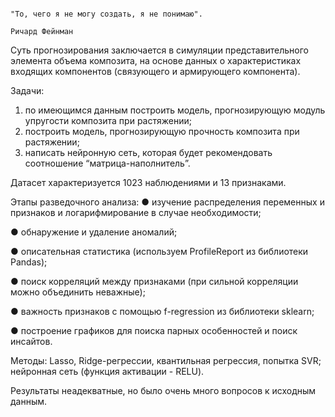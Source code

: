                                                                                          "То, чего я не могу создать, я не понимаю".
                                                                                                                    Ричард Фейнман
Суть прогнозирования заключается в симуляции представительного элемента объема композита, на основе данных о характеристиках входящих компонентов (связующего и армирующего компонента).

Задачи:
1)	по имеющимся данным построить модель, прогнозирующую модуль упругости композита при растяжении;
2)	построить модель, прогнозирующую прочность композита при растяжении;
3)	написать нейронную сеть, которая будет рекомендовать соотношение “матрица-наполнитель”.

Датасет характеризуется 1023 наблюдениями и 13 признаками.

Этапы разведочного анализа:
●	изучение распределения переменных и признаков и логарифмирование в случае необходимости;

●	обнаружение и удаление аномалий;

●	описательная статистика (используем ProfileReport из библиотеки Pandas);

●	поиск корреляций между признаками (при сильной корреляции можно объединить неважные);

●	важность признаков с помощью f-regression из библиотеки sklearn;

●	построение графиков для поиска парных особенностей и поиск инсайтов.


Методы: Lasso, Ridge-регрессии, квантильная регрессия, попытка SVR; нейронная сеть (функция активации - RELU).

Результаты неадекватные, но было очень много вопросов к исходным данным.
